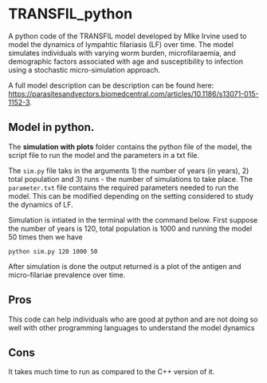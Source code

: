 # TRANSFIL_python
A python code of the TRANSFIL model developed by MIke Irvine used to model the dynamics of lympahtic filariasis (LF) over time.  The model simulates individuals with varying worm burden, microfilaraemia, and demographic factors associated with age and susceptibility to infection using a stochastic micro-simulation approach.

A full model description can be description can be found here: https://parasitesandvectors.biomedcentral.com/articles/10.1186/s13071-015-1152-3.

## Model in python.

The **simulation with plots** folder contains the python file of the model, the script file to run the model and the parameters in a txt file.

The `sim.py` file taks in the arguments 1) the number of years (in years), 2) total population and 3) runs - the number of simulations to take place. 
The `parameter.txt` file contains the required parameters needed to run the model. This can be modified depending on the setting considered to study the dynamics of LF.

Simulation is intiated in the terminal with the command below. First suppose the number of years is 120, total population is 1000 and running the model 50 times then we have

```terminal
python sim.py 120 1000 50
```

After simulation is done the output returned is a plot of the antigen and micro-filariae prevalence over time.

## Pros
This code can help individuals who are good at python and are not doing so well with other programming languages to understand the model dynamics

## Cons 
It takes much time to run as compared to the C++ version of it.
